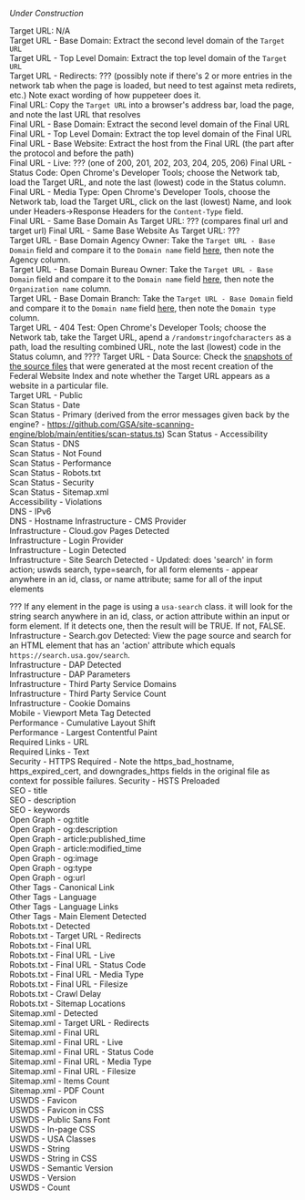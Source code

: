_Under Construction_

Target URL: N/A  
Target URL - Base Domain: Extract the second level domain of the `Target URL`  
Target URL - Top Level Domain: Extract the top level domain of the `Target URL`   
Target URL - Redirects: ???   (possibly note if there's 2 or more entries in the network tab when the page is loaded, but need to test against meta redirets, etc.)  Note exact wording of how puppeteer does it.  
Final URL: Copy the `Target URL` into a browser's address bar, load the page, and note the last URL that resolves  
Final URL - Base Domain: Extract the second level domain of the Final URL   
Final URL - Top Level Domain: Extract the top level domain of the Final URL  
Final URL - Base Website: Extract the host from the Final URL (the part after the protocol and before the path)   
Final URL - Live: ???     (one of 200, 201, 202, 203, 204, 205, 206)
Final URL - Status Code: Open Chrome's Developer Tools; choose the Network tab, load the Target URL, and note the last (lowest) code in the Status column.    
Final URL - Media Type: Open Chrome's Developer Tools, choose the Network tab, load the Target URL, click on the last (lowest) Name, and look under Headers->Response Headers for the `Content-Type` field.  
Final URL - Same Base Domain As Target URL:  ???  (compares final url and target url)
Final URL - Same Base Website As Target URL:  ???    
Target URL - Base Domain Agency Owner: Take the `Target URL - Base Domain` field and compare it to the `Domain name` field [here](https://github.com/cisagov/dotgov-data/blob/main/current-federal.csv), then note the Agency column.  
Target URL - Base Domain Bureau Owner:  Take the `Target URL - Base Domain` field and compare it to the `Domain name` field [here](https://github.com/cisagov/dotgov-data/blob/main/current-federal.csv), then note the `Organization name` column.  
Target URL - Base Domain Branch:  Take the `Target URL - Base Domain` field and compare it to the `Domain name` field [here](https://github.com/cisagov/dotgov-data/blob/main/current-federal.csv), then note the `Domain type` column.  
Target URL - 404 Test: Open Chrome's Developer Tools; choose the Network tab, take the Target URL, apend a `/randomstringofcharacters` as a path, load the resulting combined URL, note the last (lowest) code in the Status column, and ???? 
Target URL - Data Source:  Check the [snapshots of the source files](https://github.com/GSA/federal-website-index/tree/main/data/snapshots#readme) that were generated at the most recent creation of the Federal Website Index and note whether the Target URL appears as a website in a particular file.  
Target URL - Public  
Scan Status - Date  
Scan Status - Primary  (derived from the error messages given back by the engine? - https://github.com/GSA/site-scanning-engine/blob/main/entities/scan-status.ts)
Scan Status - Accessibility  
Scan Status - DNS  
Scan Status - Not Found  
Scan Status - Performance  
Scan Status - Robots.txt  
Scan Status - Security  
Scan Status - Sitemap.xml  
Accessibility - Violations  
DNS - IPv6  
DNS - Hostname
Infrastructure - CMS Provider  
Infrastructure - Cloud.gov Pages Detected  
Infrastructure - Login Provider  
Infrastructure - Login Detected  
Infrastructure - Site Search Detected  - Updated:  does 'search' in form action; uswds search, type=search, for all form elements -  appear anywhere in an id, class, or name attribute; same for all of the input elements 

??? If any element in the page is using a `usa-search` class.  it will look for the string search anywhere in an id, class, or action attribute within an input or form element. If it detects one, then the result will be TRUE. If not, FALSE.  
Infrastructure - Search.gov Detected: View the page source and search for an HTML element that has an 'action' attribute which equals `https://search.usa.gov/search`.    
Infrastructure - DAP Detected  
Infrastructure - DAP Parameters  
Infrastructure - Third Party Service Domains  
Infrastructure - Third Party Service Count  
Infrastructure - Cookie Domains  
Mobile - Viewport Meta Tag Detected  
Performance - Cumulative Layout Shift  
Performance - Largest Contentful Paint  
Required Links - URL  
Required Links - Text  
Security - HTTPS Required  - Note the https_bad_hostname, https_expired_cert, and downgrades_https fields in the original file as  context for possible failures. 
Security - HSTS Preloaded  
SEO - title  
SEO - description  
SEO - keywords  
Open Graph - og:title  
Open Graph - og:description  
Open Graph - article:published_time  
Open Graph - article:modified_time  
Open Graph - og:image  
Open Graph - og:type  
Open Graph - og:url  
Other Tags - Canonical Link  
Other Tags - Language  
Other Tags - Language Links  
Other Tags - Main Element Detected  
Robots.txt - Detected  
Robots.txt - Target URL - Redirects  
Robots.txt - Final URL  
Robots.txt - Final URL - Live  
Robots.txt - Final URL - Status Code  
Robots.txt - Final URL - Media Type  
Robots.txt - Final URL - Filesize  
Robots.txt - Crawl Delay  
Robots.txt - Sitemap Locations  
Sitemap.xml - Detected  
Sitemap.xml - Target URL - Redirects  
Sitemap.xml - Final URL  
Sitemap.xml - Final URL - Live  
Sitemap.xml - Final URL - Status Code  
Sitemap.xml - Final URL - Media Type  
Sitemap.xml - Final URL - Filesize  
Sitemap.xml - Items Count  
Sitemap.xml - PDF Count  
USWDS - Favicon  
USWDS - Favicon in CSS  
USWDS - Public Sans Font  
USWDS - In-page CSS  
USWDS - USA Classes  
USWDS - String  
USWDS - String in CSS  
USWDS - Semantic Version  
USWDS - Version  
USWDS - Count  
